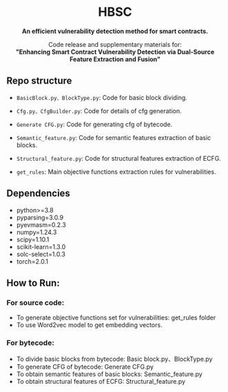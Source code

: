 <h1 align="center">HBSC</h1>


<p align="center">
<b>
An efficient vulnerability detection method for smart contracts.</b>

<p align="center">
Code release and supplementary materials for:</br>
<b>"Enhancing Smart Contract Vulnerability Detection via Dual-Source Feature Extraction and Fusion"</b></br>

## Repo structure
- `BasicBlock.py、BlockType.py`: Code for basic block dividing.   

- `Cfg.py、CfgBuilder.py`: Code for details of cfg generation.  

- `Generate CFG.py`: Code for generating cfg of bytecode. 

- `Semantic_feature.py`: Code for semantic features extraction of basic blocks.

- `Structural_feature.py`: Code for structural features extraction of ECFG.

- `get_rules`: Main objective functions extraction rules for vulnerabilities.

## Dependencies
- python>=3.8
- pyparsing=3.0.9
- pyevmasm=0.2.3
- numpy=1.24.3
- scipy=1.10.1
- scikit-learn=1.3.0
- solc-select=1.0.3
- torch=2.0.1

## How to Run:
### For source code:
- To generate objective functions set for vulnerabilities: get_rules folder
- To use Word2vec model to get embedding vectors.
### For bytecode:
- To divide basic blocks from bytecode: Basic block.py、BlockType.py
- To generate CFG of bytecode: Generate CFG.py
- To obtain semantic features of basic blocks: Semantic_feature.py
- To obtain structural features of ECFG: Structural_feature.py
  
